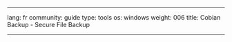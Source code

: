 

---

lang: fr
community: guide
type: tools
os: windows
weight: 006
title: Cobian Backup - Secure File Backup

---

<stub>

